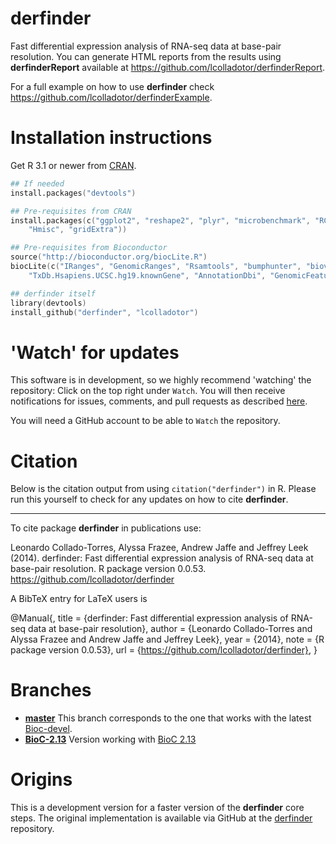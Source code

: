 derfinder
==========

Fast differential expression analysis of RNA-seq data at base-pair resolution. You can generate HTML reports from the results using __derfinderReport__ available at https://github.com/lcolladotor/derfinderReport.

For a full example on how to use __derfinder__ check https://github.com/lcolladotor/derfinderExample.

# Installation instructions

Get R 3.1 or newer from [CRAN](http://cran.r-project.org/).

```S
## If needed
install.packages("devtools")

## Pre-requisites from CRAN
install.packages(c("ggplot2", "reshape2", "plyr", "microbenchmark", "RColorBrewer", "scales",
	"Hmisc", "gridExtra"))

## Pre-requisites from Bioconductor
source("http://bioconductor.org/biocLite.R")
biocLite(c("IRanges", "GenomicRanges", "Rsamtools", "bumphunter", "biovizBase", "ggbio", "qvalue",
	"TxDb.Hsapiens.UCSC.hg19.knownGene", "AnnotationDbi", "GenomicFeatures"))

## derfinder itself
library(devtools)
install_github("derfinder", "lcolladotor")
```

# 'Watch' for updates

This software is in development, so we highly recommend 'watching' the repository: Click on the top right under `Watch`. You will then receive notifications for issues, comments, and pull requests as described [here](https://help.github.com/articles/notifications).

You will need a GitHub account to be able to `Watch` the repository.

# Citation

Below is the citation output from using `citation("derfinder")` in R. Please run this yourself to check for any updates on how to cite __derfinder__.

---

To cite package __derfinder__ in publications use:

Leonardo Collado-Torres, Alyssa Frazee, Andrew Jaffe and Jeffrey Leek (2014). derfinder: Fast differential expression analysis of RNA-seq data at base-pair resolution. R package version 0.0.53. https://github.com/lcolladotor/derfinder

A BibTeX entry for LaTeX users is

@Manual{, title = {derfinder: Fast differential expression analysis of RNA-seq data at base-pair resolution}, author = {Leonardo Collado-Torres and Alyssa Frazee and Andrew Jaffe and Jeffrey Leek}, year = {2014}, note = {R package version 0.0.53}, url = {https://github.com/lcolladotor/derfinder}, }


# Branches

* [__master__](https://github.com/lcolladotor/derfinder/tree/master) This branch corresponds to the one that works with the latest [Bioc-devel](http://master.bioconductor.org/packages/devel).
* [__BioC-2.13__](https://github.com/lcolladotor/derfinder/tree/BioC-2.13) Version working with [BioC 2.13](http://master.bioconductor.org/packages/2.13)

# Origins

This is a development version for a faster version of the __derfinder__ core steps. The original implementation is available via GitHub at the [derfinder](https://github.com/alyssafrazee/derfinder) repository.

